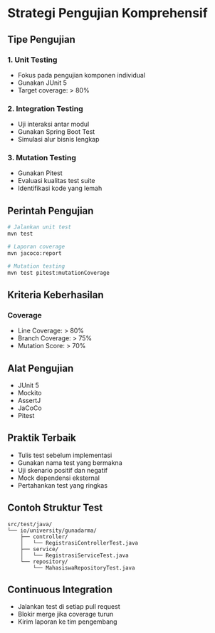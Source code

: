 # Strategi Pengujian Komprehensif

## Tipe Pengujian

### 1. Unit Testing

- Fokus pada pengujian komponen individual
- Gunakan JUnit 5
- Target coverage: > 80%

### 2. Integration Testing

- Uji interaksi antar modul
- Gunakan Spring Boot Test
- Simulasi alur bisnis lengkap

### 3. Mutation Testing

- Gunakan Pitest
- Evaluasi kualitas test suite
- Identifikasi kode yang lemah

## Perintah Pengujian

```bash
# Jalankan unit test
mvn test

# Laporan coverage
mvn jacoco:report

# Mutation testing
mvn test pitest:mutationCoverage
```

## Kriteria Keberhasilan

### Coverage

- Line Coverage: > 80%
- Branch Coverage: > 75%
- Mutation Score: > 70%

## Alat Pengujian

- JUnit 5
- Mockito
- AssertJ
- JaCoCo
- Pitest

## Praktik Terbaik

- Tulis test sebelum implementasi
- Gunakan nama test yang bermakna
- Uji skenario positif dan negatif
- Mock dependensi eksternal
- Pertahankan test yang ringkas

## Contoh Struktur Test

```
src/test/java/
└── io/university/gunadarma/
    ├── controller/
    │   └── RegistrasiControllerTest.java
    ├── service/
    │   └── RegistrasiServiceTest.java
    └── repository/
        └── MahasiswaRepositoryTest.java
```

## Continuous Integration

- Jalankan test di setiap pull request
- Blokir merge jika coverage turun
- Kirim laporan ke tim pengembang
